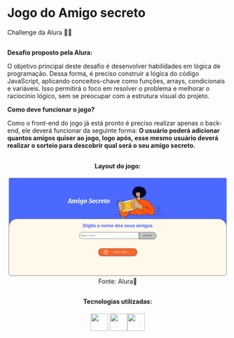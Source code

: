 # Jogo do Amigo secreto
Challenge da Alura 💪💙
##

**Desafio proposto pela Alura:**

O objetivo principal deste desafio é desenvolver habilidades em lógica de programação. Dessa forma, é preciso construir a lógica do código JavaScript, 
aplicando conceitos-chave como funções, arrays, condicionais e variáveis. Isso permitirá o foco em resolver o problema e melhorar o raciocínio lógico, 
sem se preocupar com a estrutura visual do projeto.

**Como deve funcionar o jogo?**

Como o front-end do jogo já está pronto é preciso realizar apenas o back-end, ele deverá funcionar da seguinte forma:
**O usuário poderá adicionar quantos amigos quiser ao jogo, logo após, esse mesmo usuário deverá realizar o sorteio para 
descobrir qual será o seu amigo secreto.**
##

<div align="center">
  
  <h4>Layout do jogo:</h4>
  <img width="500" src="https://github.com/marisouza31/Amigo-secreto/blob/main/README/Layout do jogo Alura.png"><br>
   Fonte: Alura💙
</div>

##

<div align="center">
<h4>Tecnologias utilizadas:</h4>

  <img src="https://cdn.jsdelivr.net/gh/devicons/devicon@latest/icons/javascript/javascript-original.svg" height="40" width="40"/> <img src="https://cdn.jsdelivr.net/gh/devicons/devicon@latest/icons/html5/html5-original.svg" height="40" width="40" /><img src="https://cdn.jsdelivr.net/gh/devicons/devicon@latest/icons/css3/css3-original.svg" height="40" width="40" />
          
</div>
